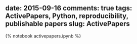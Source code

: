 date: 2015-09-16 
comments: true
tags: ActivePapers, Python, reproducibility, publishable papers
slug: ActivePapers
---

{% notebook activepapers.ipynb %}

